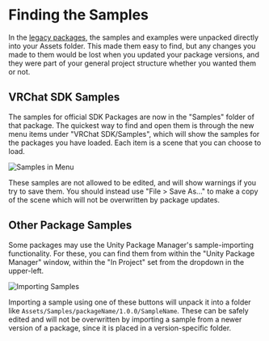 # Finding the Samples

In the [legacy packages](glossary#legacy-packages), the samples and examples were unpacked directly into your Assets folder. This made them easy to find, but any changes you made to them would be lost when you updated your package versions, and they were part of your general project structure whether you wanted them or not.

## VRChat SDK Samples
The samples for official SDK Packages are now in the "Samples" folder of that package. The quickest way to find and open them is through the new menu items under "VRChat SDK/Samples", which will show the samples for the packages you have loaded. Each item is a scene that you can choose to load.

![Samples in Menu](/images/samples.png)

These samples are not allowed to be edited, and will show warnings if you try to save them. You should instead use "File > Save As..." to make a copy of the scene which will not be overwritten by package updates.

## Other Package Samples

Some packages may use the Unity Package Manager's sample-importing functionality. For these, you can find them from within the "Unity Package Manager" window, within the "In Project" set from the dropdown in the upper-left.

![Importing Samples](/images/import-samples.png)

Importing a sample using one of these buttons will unpack it into a folder like `Assets/Samples/packageName/1.0.0/SampleName`. These can be safely edited and will not be overwritten by importing a sample from a newer version of a package, since it is placed in a version-specific folder.